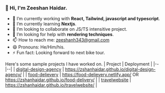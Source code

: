 
### 👋 Hi, I'm Zeeshan Haidar.

- 🔭 I’m currently working with **React, Tailwind, javascript and typescript**.
- 🌱 I’m currently learning **Nextjs**.
- 👯 I’m looking to collaborate on JS/TS intensitive project.
- 🤔 I’m looking for help with **rendering techniques**.
- 📫 How to reach me: zeeshanh343@gmail.com
- 😄 Pronouns: He/Him/his.
- ⚡ Fun fact: Looking forward to next bike tour.

Here's some sample projects I have worked on.
| Project | Deployment |
|--|--|
| [digital-design-agency](https://github.com/ZshanHaidar/digital-design-agency) | https://zshanhaidar.github.io/digital-design-agency/ |
| [food-delievery](https://github.com/ZshanHaidar/food-delivery) | https://food-delievery.netlify.app/ OR https://zshanhaidar.github.io/food-delivery/ |
| [travelwebsite](https://github.com/ZshanHaidar/travelwebsite) | https://zshanhaidar.github.io/travelwebsite/ |
